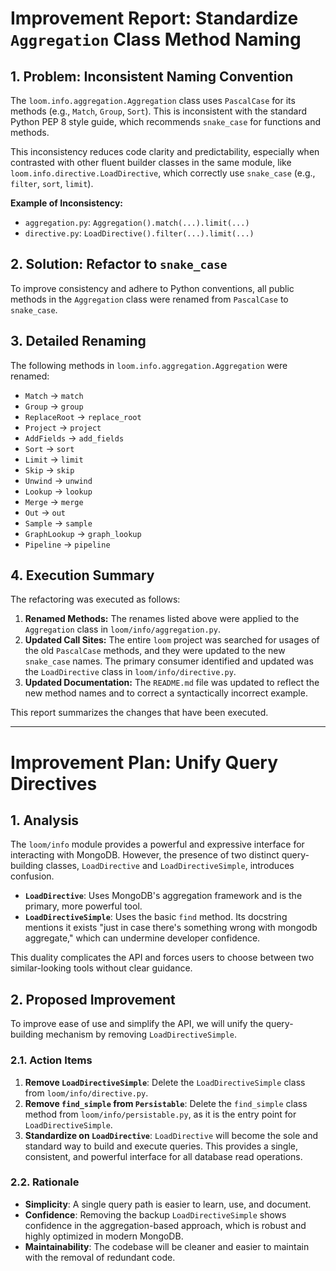 # Improvement Report: Standardize `Aggregation` Class Method Naming

## 1. Problem: Inconsistent Naming Convention

The `loom.info.aggregation.Aggregation` class uses `PascalCase` for its methods (e.g., `Match`, `Group`, `Sort`). This is inconsistent with the standard Python PEP 8 style guide, which recommends `snake_case` for functions and methods.

This inconsistency reduces code clarity and predictability, especially when contrasted with other fluent builder classes in the same module, like `loom.info.directive.LoadDirective`, which correctly use `snake_case` (e.g., `filter`, `sort`, `limit`).

**Example of Inconsistency:**

- `aggregation.py`: `Aggregation().match(...).limit(...)`
- `directive.py`: `LoadDirective().filter(...).limit(...)`

## 2. Solution: Refactor to `snake_case`

To improve consistency and adhere to Python conventions, all public methods in the `Aggregation` class were renamed from `PascalCase` to `snake_case`.

## 3. Detailed Renaming

The following methods in `loom.info.aggregation.Aggregation` were renamed:

- `Match` -> `match`
- `Group` -> `group`
- `ReplaceRoot` -> `replace_root`
- `Project` -> `project`
- `AddFields` -> `add_fields`
- `Sort` -> `sort`
- `Limit` -> `limit`
- `Skip` -> `skip`
- `Unwind` -> `unwind`
- `Lookup` -> `lookup`
- `Merge` -> `merge`
- `Out` -> `out`
- `Sample` -> `sample`
- `GraphLookup` -> `graph_lookup`
- `Pipeline` -> `pipeline`

## 4. Execution Summary

The refactoring was executed as follows:

1.  **Renamed Methods:** The renames listed above were applied to the `Aggregation` class in `loom/info/aggregation.py`.
2.  **Updated Call Sites:** The entire `loom` project was searched for usages of the old `PascalCase` methods, and they were updated to the new `snake_case` names. The primary consumer identified and updated was the `LoadDirective` class in `loom/info/directive.py`.
3.  **Updated Documentation:** The `README.md` file was updated to reflect the new method names and to correct a syntactically incorrect example.

This report summarizes the changes that have been executed.

---

# Improvement Plan: Unify Query Directives

## 1. Analysis

The `loom/info` module provides a powerful and expressive interface for interacting with MongoDB. However, the presence of two distinct query-building classes, `LoadDirective` and `LoadDirectiveSimple`, introduces confusion.

- **`LoadDirective`**: Uses MongoDB's aggregation framework and is the primary, more powerful tool.
- **`LoadDirectiveSimple`**: Uses the basic `find` method. Its docstring mentions it exists "just in case there's something wrong with mongodb aggregate," which can undermine developer confidence.

This duality complicates the API and forces users to choose between two similar-looking tools without clear guidance.

## 2. Proposed Improvement

To improve ease of use and simplify the API, we will unify the query-building mechanism by removing `LoadDirectiveSimple`.

### 2.1. Action Items

1.  **Remove `LoadDirectiveSimple`**: Delete the `LoadDirectiveSimple` class from `loom/info/directive.py`.
2.  **Remove `find_simple` from `Persistable`**: Delete the `find_simple` class method from `loom/info/persistable.py`, as it is the entry point for `LoadDirectiveSimple`.
3.  **Standardize on `LoadDirective`**: `LoadDirective` will become the sole and standard way to build and execute queries. This provides a single, consistent, and powerful interface for all database read operations.

### 2.2. Rationale

- **Simplicity**: A single query path is easier to learn, use, and document.
- **Confidence**: Removing the backup `LoadDirectiveSimple` shows confidence in the aggregation-based approach, which is robust and highly optimized in modern MongoDB.
- **Maintainability**: The codebase will be cleaner and easier to maintain with the removal of redundant code.